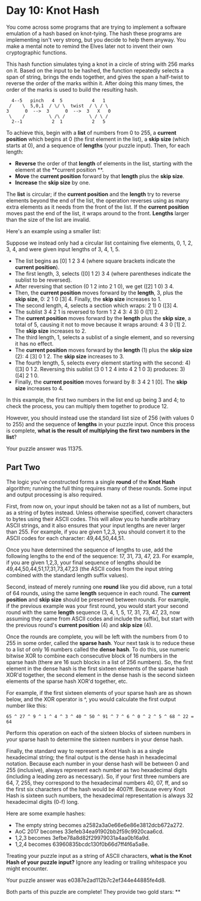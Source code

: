 # Day 10: Knot Hash

You come across some programs that are trying to implement a software emulation of a hash based on knot-tying.
The hash these programs are implementing isn't very strong, but you decide to help them anyway. You make a mental
note to remind the Elves later not to invent their own cryptographic functions.

This hash function simulates tying a knot in a circle of string with 256 marks on it. Based on the input to be hashed,
the function repeatedly selects a span of string, brings the ends together, and gives the span a half-twist to
reverse the order of the marks within it. After doing this many times, the order of the marks is used to build the
resulting hash.

```
  4--5   pinch   4  5           4   1
 /    \  5,0,1  / \/ \  twist  / \ / \
3      0  -->  3      0  -->  3   X   0
 \    /         \ /\ /         \ / \ /
  2--1           2  1           2   5
```

To achieve this, begin with a **list** of numbers from 0 to 255, a **current position** which begins at 0 (the
first element in the list), a **skip size** (which starts at 0), and a sequence of **lengths** (your puzzle input).
Then, for each length:

* **Reverse** the order of that **length** of elements in the list, starting with the element at the **current position
  **.
* **Move** the **current position** forward by that **length** plus the **skip size**.
* **Increase** the **skip size** by one.

The **list** is circular; if the **current position** and the **length** try to reverse elements beyond the end of
the list, the operation reverses using as many extra elements as it needs from the front of the list. If the
**current position** moves past the end of the list, it wraps around to the front. **Lengths** larger than the
size of the list are invalid.

Here's an example using a smaller list:

Suppose we instead only had a circular list containing five elements, 0, 1, 2, 3, 4, and were given input
lengths of 3, 4, 1, 5.

* The list begins as [0] 1 2 3 4 (where square brackets indicate the **current position**).
* The first length, 3, selects ([0] 1 2) 3 4 (where parentheses indicate the sublist to be reversed).
* After reversing that section (0 1 2 into 2 1 0), we get ([2] 1 0) 3 4.
* Then, the **current position** moves forward by the **length**, 3, plus the **skip size**, 0: 2 1 0 [3] 4.
  Finally, the **skip size** increases to 1.
* The second length, 4, selects a section which wraps: 2 1) 0 ([3] 4.
* The sublist 3 4 2 1 is reversed to form 1 2 4 3: 4 3) 0 ([1] 2.
* The **current position** moves forward by the **length** plus the **skip size**, a total of 5, causing it not to
  move because it wraps around: 4 3 0 [1] 2. The **skip size** increases to 2.
* The third length, 1, selects a sublist of a single element, and so reversing it has no effect.
* The **current position** moves forward by the **length** (1) plus the **skip size** (2): 4 [3] 0 1 2. The **skip
  size** increases to 3.
* The fourth length, 5, selects every element starting with the second: 4) ([3] 0 1 2. Reversing this
  sublist (3 0 1 2 4 into 4 2 1 0 3) produces: 3) ([4] 2 1 0.
* Finally, the **current position** moves forward by 8: 3 4 2 1 [0]. The **skip size** increases to 4.

In this example, the first two numbers in the list end up being 3 and 4; to check the process, you can
multiply them together to produce 12.

However, you should instead use the standard list size of 256 (with values 0 to 255) and the sequence of **lengths**
in your puzzle input. Once this process is complete, **what is the result of multiplying the first two
numbers in the list**?

Your puzzle answer was 11375.

## Part Two

The logic you've constructed forms a single **round** of the **Knot Hash** algorithm; running the full thing requires
many of these rounds. Some input and output processing is also required.

First, from now on, your input should be taken not as a list of numbers, but as a string of bytes instead. Unless
otherwise specified, convert characters to bytes using their ASCII codes. This will allow you to handle arbitrary
ASCII strings, and it also ensures that your input lengths are never larger than 255. For example, if you are given
1,2,3, you should convert it to the ASCII codes for each character: 49,44,50,44,51.

Once you have determined the sequence of lengths to use, add the following lengths to the end of the sequence: 17, 31,
73, 47, 23. For example, if you are given 1,2,3, your final sequence of lengths should be 49,44,50,44,51,17,31,73,47,23
(the ASCII codes from the input string combined with the standard length suffix values).

Second, instead of merely running one **round** like you did above, run a total of 64 rounds, using the same **length**
sequence in each round. The **current position** and **skip size** should be preserved between rounds. For example, if
the previous example was your first round, you would start your second round with the same **length** sequence (3, 4,
1, 5, 17, 31, 73, 47, 23, now assuming they came from ASCII codes and include the suffix), but start with the previous
round's **current position** (4) and **skip size** (4).

Once the rounds are complete, you will be left with the numbers from 0 to 255 in some order, called the **sparse hash**.
Your next task is to reduce these to a list of only 16 numbers called the **dense hash**. To do this, use numeric
bitwise XOR to combine each consecutive block of 16 numbers in the sparse hash (there are 16 such blocks in a list of
256 numbers). So, the first element in the dense hash is the first sixteen elements of the sparse hash XOR'd together,
the second element in the dense hash is the second sixteen elements of the sparse hash XOR'd together, etc.

For example, if the first sixteen elements of your sparse hash are as shown below, and the XOR operator is ^, you
would calculate the first output number like this:

```
65 ^ 27 ^ 9 ^ 1 ^ 4 ^ 3 ^ 40 ^ 50 ^ 91 ^ 7 ^ 6 ^ 0 ^ 2 ^ 5 ^ 68 ^ 22 = 64
```

Perform this operation on each of the sixteen blocks of sixteen numbers in your sparse hash to determine the sixteen
numbers in your dense hash.

Finally, the standard way to represent a Knot Hash is as a single hexadecimal string; the final output is the dense
hash in hexadecimal notation. Because each number in your dense hash will be between 0 and 255 (inclusive), always
represent each number as two hexadecimal digits (including a leading zero as necessary). So, if your first three
numbers are 64, 7, 255, they correspond to the hexadecimal numbers 40, 07, ff, and so the first six characters of the
hash would be 4007ff. Because every Knot Hash is sixteen such numbers, the hexadecimal representation is always 32
hexadecimal digits (0-f) long.

Here are some example hashes:

* The empty string becomes a2582a3a0e66e6e86e3812dcb672a272.
* AoC 2017 becomes 33efeb34ea91902bb2f59c9920caa6cd.
* 1,2,3 becomes 3efbe78a8d82f29979031a4aa0b16a9d.
* 1,2,4 becomes 63960835bcdc130f0b66d7ff4f6a5a8e.

Treating your puzzle input as a string of ASCII characters, **what is the Knot Hash of your puzzle input?** Ignore any
leading or trailing whitespace you might encounter.

Your puzzle answer was e0387e2ad112b7c2ef344e44885fe4d8.

Both parts of this puzzle are complete! They provide two gold stars: **
